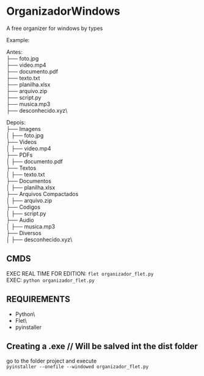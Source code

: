 # OrganizadorWindows
A free organizer for windows by types

Example:

Antes:\
├── foto.jpg\
├── video.mp4\
├── documento.pdf\
├── texto.txt\
├── planilha.xlsx\
├── arquivo.zip\
├── script.py\
├── musica.mp3\
├── desconhecido.xyz\

Depois:\
├── Imagens\
│   ├── foto.jpg\
├── Videos\
│   ├── video.mp4\
├── PDFs\
│   ├── documento.pdf\
├── Textos\
│   ├── texto.txt\
├── Documentos\
│   ├── planilha.xlsx\
├── Arquivos Compactados\
│   ├── arquivo.zip\
├── Codigos\
│   ├── script.py\
├── Audio\
│   ├── musica.mp3\
├── Diversos\
│   ├── desconhecido.xyz\


## CMDS
EXEC REAL TIME FOR EDITION: ``flet organizador_flet.py`` \
EXEC: ``python organizador_flet.py``

## REQUIREMENTS
* Python\
* Flet\
* pyinstaller

## Creating a .exe // Will be salved int the dist folder
go to the folder project and execute\
``pyinstaller --onefile --windowed organizador_flet.py``
